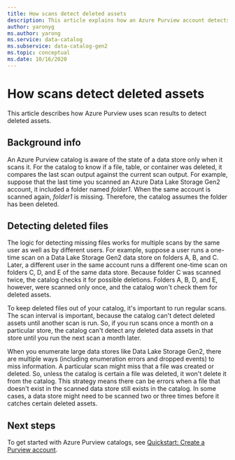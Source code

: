 ```yaml
---
title: How scans detect deleted assets
description: This article explains how an Azure Purview account detects deleted assets during scans.
author: yaronyg
ms.author: yarong
ms.service: data-catalog
ms.subservice: data-catalog-gen2
ms.topic: conceptual
ms.date: 10/16/2020
---
```


# How scans detect deleted assets

This article describes how Azure Purview uses scan results to detect deleted assets.

## Background info

An Azure Purview catalog is aware of the state of a data store only when it  scans it. For the catalog to know if a file, table, or container was deleted, it compares the last scan output against the current scan output. For example, suppose that the last time you scanned an Azure Data Lake Storage Gen2 account, it included a folder named *folder1*. When the same account is scanned again, *folder1* is missing. Therefore, the catalog assumes the folder has been deleted.

## Detecting deleted files

The logic for detecting missing files works for multiple scans by the same user as well as by different users. For example, suppose a user runs a one-time scan on a Data Lake Storage Gen2 data store on folders A, B, and C. Later, a different user in the same account runs a different one-time scan on folders C, D, and E of the same data store. Because folder C was scanned twice, the catalog checks it for possible deletions. Folders A, B, D, and E, however, were scanned only once, and the catalog won't check them for deleted assets.

To keep deleted files out of your catalog, it's important to run regular scans. The scan interval is important, because the catalog can't detect deleted assets until another scan is run. So, if you run scans once a month on a particular store, the catalog can't detect any deleted data assets in that store until you run the next scan a month later.

When you enumerate large data stores like Data Lake Storage Gen2, there are multiple ways (including enumeration errors and dropped events) to miss information. A particular scan might miss that a file was created or deleted. So, unless the catalog is certain a file was deleted, it won't delete it from the catalog. This strategy means there can be errors when a file that doesn't exist in the scanned data store still exists in the catalog. In some cases, a data store might need to be scanned two or three times before it catches certain deleted assets.

## Next steps

To get started with Azure Purview catalogs, see [Quickstart: Create a Purview account](create-catalog-portal.md).
